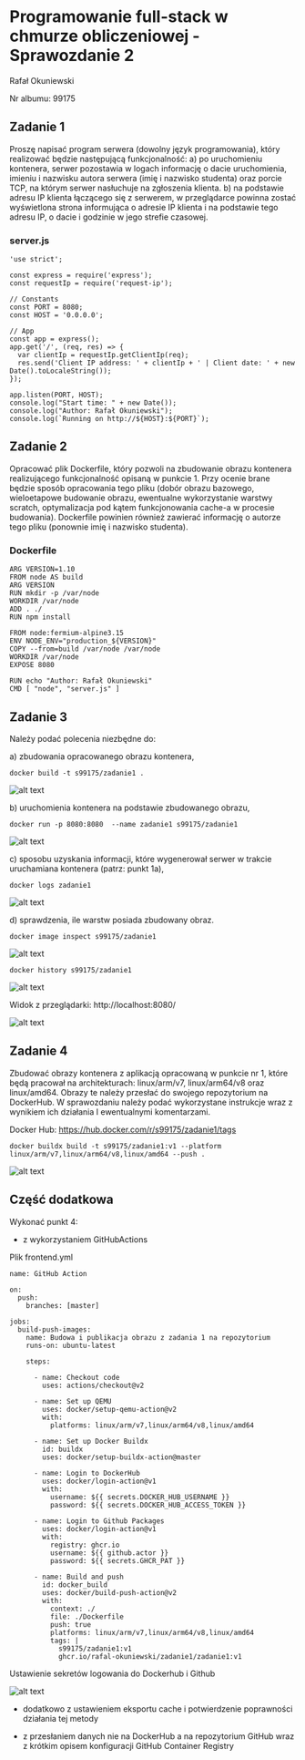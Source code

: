 
# Programowanie full-stack w chmurze obliczeniowej - Sprawozdanie 2

Rafał Okuniewski

Nr albumu: 99175


## Zadanie 1

Proszę napisać program serwera (dowolny język programowania), który realizować będzie następującą funkcjonalność:
a)	po uruchomieniu kontenera, serwer pozostawia w logach informację o dacie uruchomienia, imieniu i nazwisku autora serwera (imię i nazwisko studenta) oraz porcie TCP, na którym serwer nasłuchuje na zgłoszenia klienta.
b)	na podstawie adresu IP klienta łączącego się z serwerem, w przeglądarce powinna zostać wyświetlona strona informująca o adresie IP klienta i na podstawie tego adresu IP, o dacie i godzinie w jego strefie czasowej.

### server.js

```
'use strict';

const express = require('express');
const requestIp = require('request-ip');

// Constants
const PORT = 8080;
const HOST = '0.0.0.0';

// App
const app = express();
app.get('/', (req, res) => {
  var clientIp = requestIp.getClientIp(req);
  res.send('Client IP address: ' + clientIp + ' | Client date: ' + new Date().toLocaleString());
});

app.listen(PORT, HOST);
console.log("Start time: " + new Date());
console.log("Author: Rafał Okuniewski");
console.log(`Running on http://${HOST}:${PORT}`);
```


## Zadanie 2
Opracować plik Dockerfile, który pozwoli na zbudowanie obrazu kontenera realizującego funkcjonalność opisaną w punkcie 1. Przy ocenie brane będzie sposób opracowania tego pliku (dobór obrazu bazowego, wieloetapowe budowanie obrazu, ewentualne wykorzystanie warstwy scratch, optymalizacja pod kątem funkcjonowania cache-a w procesie budowania). Dockerfile powinien również zawierać informację o autorze tego pliku (ponownie imię i nazwisko studenta).

### Dockerfile

```
ARG VERSION=1.10
FROM node AS build
ARG VERSION
RUN mkdir -p /var/node
WORKDIR /var/node
ADD . ./
RUN npm install

FROM node:fermium-alpine3.15
ENV NODE_ENV="production_${VERSION}"
COPY --from=build /var/node /var/node
WORKDIR /var/node
EXPOSE 8080

RUN echo "Author: Rafał Okuniewski"
CMD [ "node", "server.js" ]
```

## Zadanie 3
Należy podać polecenia niezbędne do: 

a)	zbudowania opracowanego obrazu kontenera, 
```
docker build -t s99175/zadanie1 .
```
![alt text](images/a3.png)

b)	uruchomienia kontenera na podstawie zbudowanego obrazu,
```
docker run -p 8080:8080  --name zadanie1 s99175/zadanie1
```
![alt text](images/b3.png)
 
c)	sposobu uzyskania informacji, które wygenerował serwer w trakcie uruchamiana kontenera (patrz: punkt 1a), 
```
docker logs zadanie1
```
![alt text](images/c3.png)
 
 
d)	sprawdzenia, ile warstw posiada zbudowany obraz.
```
docker image inspect s99175/zadanie1 
```
![alt text](images/d3_1.png)

```
docker history s99175/zadanie1
```
![alt text](images/d3_2.png)


Widok z przeglądarki: http://localhost:8080/

![alt text](images/d3_3.png)



## Zadanie 4

Zbudować obrazy kontenera z aplikacją opracowaną w punkcie nr 1, które będą pracował na architekturach: linux/arm/v7, linux/arm64/v8 oraz linux/amd64. Obrazy te należy przesłać do swojego repozytorium na DockerHub. W sprawozdaniu należy podać wykorzystane instrukcje wraz z wynikiem ich działania I ewentualnymi komentarzami.

Docker Hub: https://hub.docker.com/r/s99175/zadanie1/tags

```
docker buildx build -t s99175/zadanie1:v1 --platform linux/arm/v7,linux/arm64/v8,linux/amd64 --push .
```

![alt text](images/4.png)

## Część dodatkowa 

Wykonać punkt 4:
- z wykorzystaniem GitHubActions

Plik frontend.yml

```
name: GitHub Action

on:
  push:
    branches: [master]

jobs:
  build-push-images:
    name: Budowa i publikacja obrazu z zadania 1 na repozytorium
    runs-on: ubuntu-latest

    steps:

      - name: Checkout code
        uses: actions/checkout@v2

      - name: Set up QEMU
        uses: docker/setup-qemu-action@v2
        with:
          platforms: linux/arm/v7,linux/arm64/v8,linux/amd64

      - name: Set up Docker Buildx
        id: buildx
        uses: docker/setup-buildx-action@master

      - name: Login to DockerHub
        uses: docker/login-action@v1 
        with:
          username: ${{ secrets.DOCKER_HUB_USERNAME }}
          password: ${{ secrets.DOCKER_HUB_ACCESS_TOKEN }}

      - name: Login to Github Packages
        uses: docker/login-action@v1
        with:
          registry: ghcr.io
          username: ${{ github.actor }}
          password: ${{ secrets.GHCR_PAT }}

      - name: Build and push
        id: docker_build
        uses: docker/build-push-action@v2
        with:
          context: ./
          file: ./Dockerfile
          push: true
          platforms: linux/arm/v7,linux/arm64/v8,linux/amd64
          tags: |
            s99175/zadanie1:v1
            ghcr.io/rafal-okuniewski/zadanie1/zadanie1:v1
```

Ustawienie sekretów logowania do Dockerhub i Github


![alt text](images/extra3.png)

- dodatkowo z ustawieniem eksportu cache i potwierdzenie poprawności działania tej metody


- z przesłaniem danych nie na DockerHub a na repozytorium GitHub wraz z krótkim opisem konfiguracji GitHub Container Registry